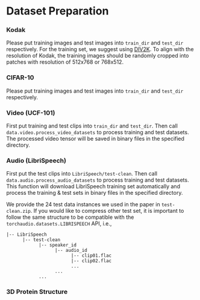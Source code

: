 
# Dataset Preparation



### Kodak

Please put training images and test images into ```train_dir``` and ```test_dir``` respectively.
For the training set, we suggest using [DIV2K](https://data.vision.ee.ethz.ch/cvl/DIV2K/). 
To align with the resolution of Kodak, the training images should be randomly cropped into patches with resolution of 512x768 or 768x512.


### CIFAR-10

Please put training images and test images into ```train_dir``` and ```test_dir``` respectively.

### Video (UCF-101)

First put training and test clips into ```train_dir``` and ```test_dir```.
Then call ```data.video.process_video_datasets``` to process training and test datasets.
The processed video tensor will be saved in binary files in the specified directory.


### Audio (LibriSpeech)

First put the test clips into ```LibriSpeech/test-clean```. Then call ```data.audio.process_audio_datasets``` to process training and test datasets.
This function will download LibriSpeech training set automatically and process the training & test sets in binary files in the specified directory.


We provide the 24 test data instances we used in the paper in ```test-clean.zip```. If you would like to compress other test set, it is important to follow the same structure to be compatible with the ```torchaudio.datasets.LIBRISPEECH``` API, i.e., 
```
|-- LibriSpeech
      |-- test-clean
            |-- speaker_id
                  |-- audio_id
                        |-- clip01.flac
                        |-- clip02.flac
                        ...
                  ...
            ...
```


### 3D Protein Structure

